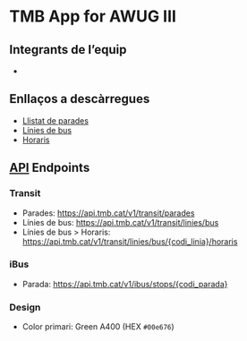 # TMB App for AWUG III

## Integrants de l’equip
- 


## Enllaços a descàrregues

- [Llistat de parades](https://developer.tmb.cat/downloads/parades.json)
- [Línies de bus](https://developer.tmb.cat/downloads/linies_bus.json)
- [Horaris](https://developer.tmb.cat/data/gtfs)

## [API](https://developer.tmb.cat/api-docs/v1) Endpoints

### Transit

- Parades: https://api.tmb.cat/v1/transit/parades
- Línies de bus: https://api.tmb.cat/v1/transit/linies/bus
- Línies de bus > Horaris: https://api.tmb.cat/v1/transit/linies/bus/{codi_linia}/horaris

### iBus
- Parada: https://api.tmb.cat/v1/ibus/stops/{codi_parada}

### Design
- Color primari: Green A400 (HEX `#00e676`)
